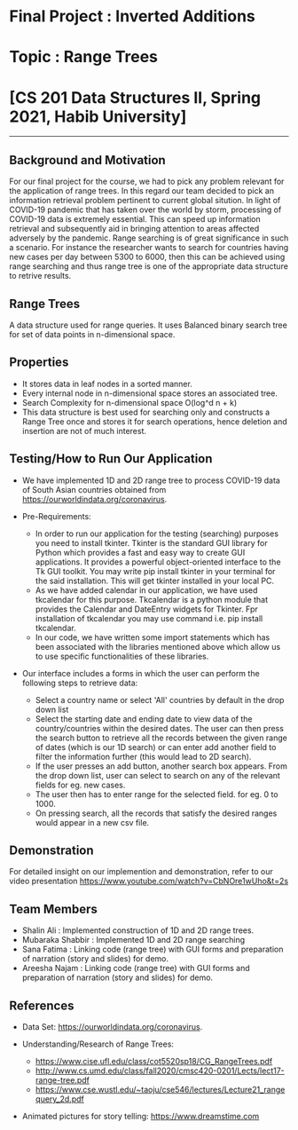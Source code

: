 # Final Project : Inverted Additions
# Topic : Range Trees
# [CS 201 Data Structures II, Spring 2021, Habib University]
-------

## Background and Motivation

For our final project for the course, we had to pick any problem relevant for the application of range trees. In this regard our team decided to pick an information retrieval problem pertinent to current global sitution. In light of COVID-19 pandemic that has taken over the world by storm, processing of COVID-19 data is extremely essential. This can speed up information retrieval and subsequently aid in bringing attention to areas affected adversely by the pandemic. Range searching is of great significance in such a scenario. For instance the researcher wants to search for countries having new cases per day between 5300 to 6000, then this can be achieved using range searching and thus range tree is one of the appropriate data structure to retrive results.

## Range Trees

A data structure used for range queries. It uses Balanced binary search tree for set of data points in n-dimensional space.

## Properties

- It stores data in leaf nodes in a sorted manner. 
- Every internal node in n-dimensional space stores an associated tree.
- Search Complexity for n-dimensional space O(log^d n + k)
- This data structure is best used for searching only and constructs a Range Tree once and stores it for search operations, hence deletion and insertion are not of much interest.

## Testing/How to Run Our Application
- We have implemented 1D and 2D range tree to process COVID-19 data of South Asian countries obtained from https://ourworldindata.org/coronavirus.

- Pre-Requirements:
   - In order to run our application for the testing (searching) purposes you need to install tkinter. Tkinter is the standard GUI library for Python which provides a fast and       easy way to create GUI applications. It provides a powerful object-oriented interface to the Tk GUI toolkit. You may write pip install tkinter in your terminal for the said     installation. This will get tkinter installed in your local PC. 
   - As we have added calendar in our application, we have used  tkcalendar for this purpose. Tkcalendar is a python module that provides the Calendar and DateEntry widgets for Tkinter. Fpr installation of tkcalendar you may use command i.e.  pip install tkcalendar.
   -  In our code, we have written some import statements which has been associated with the libraries mentioned above which allow us to use specific functionalities of these libraries.
   
- Our interface includes a forms in which the user can perform the following steps to retrieve data:
  - Select a country name or select 'All' countries by default in the drop down list
  - Select the starting date and ending date to view data of the country/countries within the desired dates. The user can then press the search button to retrieve all the records between the given range of dates (which is our 1D search) or can enter add another field to filter the information further (this would lead to 2D search).
  - If the user presses an add button, another search box appears. From the drop down list, user can select to search on any of the relevant fields for eg. new cases.
  - The user then has to enter range for the selected field. for eg. 0 to 1000.
  - On pressing search, all the records that satisfy the desired ranges would appear in a new csv file.

 

## Demonstration
For detailed insight on our implemention and demonstration, refer to our video presentation https://www.youtube.com/watch?v=CbNOre1wUho&t=2s

 

## Team Members
- Shalin Ali : Implemented construction of 1D and 2D range trees.
- Mubaraka Shabbir : Implemented 1D and 2D range searching
- Sana Fatima : Linking code (range tree) with GUI forms and preparation of narration (story and slides) for demo.
- Areesha Najam : Linking code (range tree) with GUI forms and preparation of narration (story and slides) for demo.

## References

- Data Set: https://ourworldindata.org/coronavirus.

- Understanding/Research of Range Trees:
  - https://www.cise.ufl.edu/class/cot5520sp18/CG_RangeTrees.pdf
  - http://www.cs.umd.edu/class/fall2020/cmsc420-0201/Lects/lect17-range-tree.pdf
  - https://www.cse.wustl.edu/~taoju/cse546/lectures/Lecture21_rangequery_2d.pdf 

- Animated pictures for story telling: https://www.dreamstime.com
 

